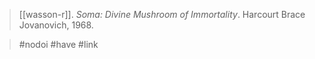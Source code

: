 > [[wasson-r]]. *Soma: Divine Mushroom of Immortality*. Harcourt Brace Jovanovich, 1968.

> #nodoi #have #link 